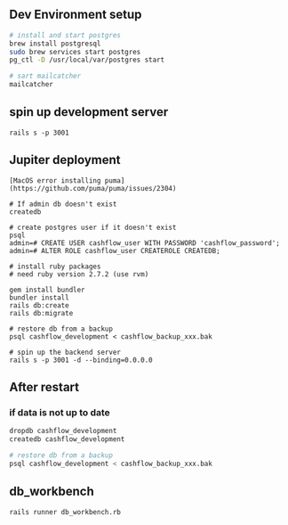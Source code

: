 ## Dev Environment setup

```sh
# install and start postgres
brew install postgresql
sudo brew services start postgres
pg_ctl -D /usr/local/var/postgres start

# sart mailcatcher
mailcatcher
```

## spin up development server

```
rails s -p 3001
```

## Jupiter deployment

```
[MacOS error installing puma](https://github.com/puma/puma/issues/2304)

# If admin db doesn't exist
createdb

# create postgres user if it doesn't exist
psql
admin=# CREATE USER cashflow_user WITH PASSWORD 'cashflow_password';
admin=# ALTER ROLE cashflow_user CREATEROLE CREATEDB;

# install ruby packages
# need ruby version 2.7.2 (use rvm)

gem install bundler
bundler install
rails db:create
rails db:migrate

# restore db from a backup
psql cashflow_development < cashflow_backup_xxx.bak

# spin up the backend server
rails s -p 3001 -d --binding=0.0.0.0
```


## After restart

### if data is not up to date
```sh
dropdb cashflow_development
createdb cashflow_development

# restore db from a backup
psql cashflow_development < cashflow_backup_xxx.bak
```

## db_workbench

```sh
rails runner db_workbench.rb
```